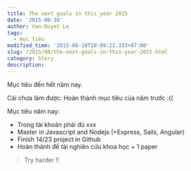 ```yaml
---
title: The next goals in this year 2015
date: '2015-08-10'
author: Van-Duyet Le
tags:
  - mục tiêu
modified_time: '2015-08-10T10:09:22.333+07:00'
slug: /2015/08/the-next-goals-in-this-year-2015.html
category: Story
description:
---
```


Mục tiêu đến hết năm nay.

Cái chưa làm được: Hoàn thành mục tiêu của năm trước :((

Mục tiêu năm nay:

- Trong tài khoản phải đủ xxx
- Master in Javascript and Nodejs (+Express, Sails, Angular)
- Finish 14/23 project in Github
- Hoàn thành đề tài nghiên cứu khoa học + 1 paper

> Try harder !!
